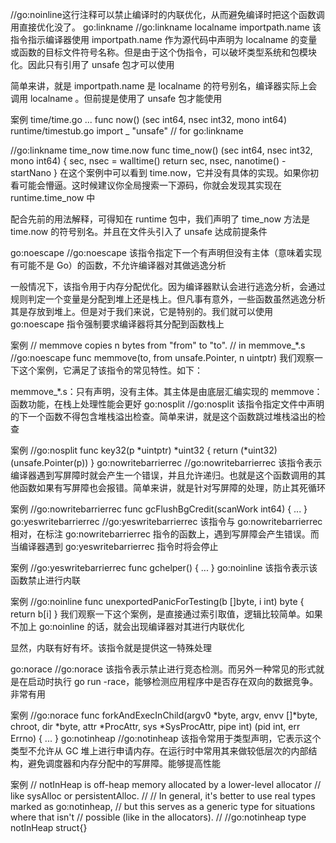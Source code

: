 //go:noinline这行注释可以禁止编译时的内联优化，从而避免编译时把这个函数调用直接优化没了。
go:linkname
//go:linkname localname importpath.name
该指令指示编译器使用 importpath.name 作为源代码中声明为 localname 的变量或函数的目标文件符号名称。但是由于这个伪指令，可以破坏类型系统和包模块化。因此只有引用了 unsafe 包才可以使用

简单来讲，就是 importpath.name 是 localname 的符号别名，编译器实际上会调用 localname 。但前提是使用了 unsafe 包才能使用

案例
time/time.go
...
func now() (sec int64, nsec int32, mono int64)
runtime/timestub.go
import _ "unsafe" // for go:linkname

//go:linkname time_now time.now
func time_now() (sec int64, nsec int32, mono int64) {
    sec, nsec = walltime()
    return sec, nsec, nanotime() - startNano
}
在这个案例中可以看到 time.now，它并没有具体的实现。如果你初看可能会懵逼。这时候建议你全局搜索一下源码，你就会发现其实现在 runtime.time_now 中

配合先前的用法解释，可得知在 runtime 包中，我们声明了 time_now 方法是 time.now 的符号别名。并且在文件头引入了 unsafe 达成前提条件

go:noescape
//go:noescape
该指令指定下一个有声明但没有主体（意味着实现有可能不是 Go）的函数，不允许编译器对其做逃逸分析

一般情况下，该指令用于内存分配优化。因为编译器默认会进行逃逸分析，会通过规则判定一个变量是分配到堆上还是栈上。但凡事有意外，一些函数虽然逃逸分析其是存放到堆上。但是对于我们来说，它是特别的。我们就可以使用 go:noescape 指令强制要求编译器将其分配到函数栈上

案例
// memmove copies n bytes from "from" to "to".
// in memmove_*.s
//go:noescape
func memmove(to, from unsafe.Pointer, n uintptr)
我们观察一下这个案例，它满足了该指令的常见特性。如下：

memmove_*.s：只有声明，没有主体。其主体是由底层汇编实现的
memmove：函数功能，在栈上处理性能会更好
go:nosplit
//go:nosplit
该指令指定文件中声明的下一个函数不得包含堆栈溢出检查。简单来讲，就是这个函数跳过堆栈溢出的检查

案例
//go:nosplit
func key32(p *uintptr) *uint32 {
    return (*uint32)(unsafe.Pointer(p))
}
go:nowritebarrierrec
//go:nowritebarrierrec
该指令表示编译器遇到写屏障时就会产生一个错误，并且允许递归。也就是这个函数调用的其他函数如果有写屏障也会报错。简单来讲，就是针对写屏障的处理，防止其死循环

案例
//go:nowritebarrierrec
func gcFlushBgCredit(scanWork int64) {
    ...
}
go:yeswritebarrierrec
//go:yeswritebarrierrec
该指令与 go:nowritebarrierrec 相对，在标注 go:nowritebarrierrec 指令的函数上，遇到写屏障会产生错误。而当编译器遇到 go:yeswritebarrierrec 指令时将会停止

案例
//go:yeswritebarrierrec
func gchelper() {
    ...
}
go:noinline
该指令表示该函数禁止进行内联

案例
//go:noinline
func unexportedPanicForTesting(b []byte, i int) byte {
    return b[i]
}
我们观察一下这个案例，是直接通过索引取值，逻辑比较简单。如果不加上 go:noinline 的话，就会出现编译器对其进行内联优化

显然，内联有好有坏。该指令就是提供这一特殊处理

go:norace
//go:norace
该指令表示禁止进行竞态检测。而另外一种常见的形式就是在启动时执行 go run -race，能够检测应用程序中是否存在双向的数据竞争。非常有用

案例
//go:norace
func forkAndExecInChild(argv0 *byte, argv, envv []*byte, chroot, dir *byte, attr *ProcAttr, sys *SysProcAttr, pipe int) (pid int, err Errno) {
    ...
}
go:notinheap
//go:notinheap
该指令常用于类型声明，它表示这个类型不允许从 GC 堆上进行申请内存。在运行时中常用其来做较低层次的内部结构，避免调度器和内存分配中的写屏障。能够提高性能

案例
// notInHeap is off-heap memory allocated by a lower-level allocator
// like sysAlloc or persistentAlloc.
//
// In general, it's better to use real types marked as go:notinheap,
// but this serves as a generic type for situations where that isn't
// possible (like in the allocators).
//
//go:notinheap
type notInHeap struct{}